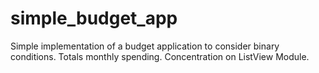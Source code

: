# simple_budget_app
Simple implementation of a budget application to consider binary conditions. Totals monthly spending. Concentration on ListView Module.

